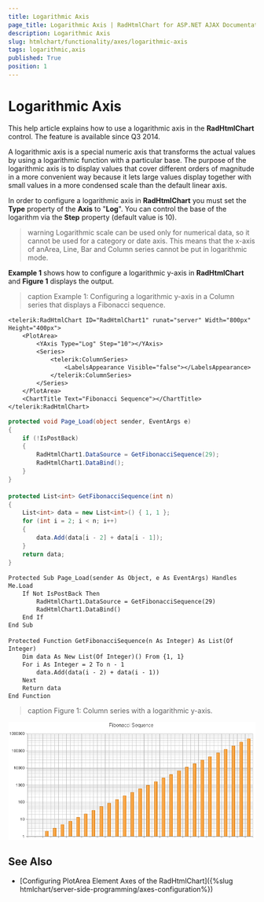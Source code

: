 ```yaml
---
title: Logarithmic Axis
page_title: Logarithmic Axis | RadHtmlChart for ASP.NET AJAX Documentation
description: Logarithmic Axis
slug: htmlchart/functionality/axes/logarithmic-axis
tags: logarithmic,axis
published: True
position: 1
---
```


# Logarithmic Axis

This help article explains how to use a logarithmic axis in the **RadHtmlChart** control. The feature is available since Q3 2014.

A logarithmic axis is a special numeric axis that transforms the actual values by using a logarithmic function with a particular base. The purpose of the logarithmic axis is to display values that cover different orders of magnitude in a more convenient way because it lets large values display together with small values in a more condensed scale than the default linear axis.

In order to configure a logarithmic axis in **RadHtmlChart** you must set the **Type** property of the **Axis** to "**Log**". You can control the base of the logarithm via the **Step** property (default value is 10).

>warning Logarithmic scale can be used only for numerical data, so it cannot be used for a category or date axis. This means that the x-axis of anArea, Line, Bar and Column series cannot be put in logarithmic mode.

**Example 1** shows how to configure a logarithmic y-axis in **RadHtmlChart** and **Figure 1** displays the output.

>caption Example 1: Configuring a logarithmic y-axis in a Column series that displays a Fibonacci sequence.

````ASP.NET
<telerik:RadHtmlChart ID="RadHtmlChart1" runat="server" Width="800px" Height="400px">
	<PlotArea>
		<YAxis Type="Log" Step="10"></YAxis>
		<Series>
			<telerik:ColumnSeries>
				<LabelsAppearance Visible="false"></LabelsAppearance>
			</telerik:ColumnSeries>
		</Series>
	</PlotArea>
	<ChartTitle Text="Fibonacci Sequence"></ChartTitle>
</telerik:RadHtmlChart>
````
````C#
protected void Page_Load(object sender, EventArgs e)
{
	if (!IsPostBack)
	{
		RadHtmlChart1.DataSource = GetFibonacciSequence(29);
		RadHtmlChart1.DataBind();
	}
}

protected List<int> GetFibonacciSequence(int n)
{
	List<int> data = new List<int>() { 1, 1 };
	for (int i = 2; i < n; i++)
	{
		data.Add(data[i - 2] + data[i - 1]);
	}
	return data;
}
````
````VB
Protected Sub Page_Load(sender As Object, e As EventArgs) Handles Me.Load
	If Not IsPostBack Then
		RadHtmlChart1.DataSource = GetFibonacciSequence(29)
		RadHtmlChart1.DataBind()
	End If
End Sub
	
Protected Function GetFibonacciSequence(n As Integer) As List(Of Integer)
	Dim data As New List(Of Integer)() From {1, 1}
	For i As Integer = 2 To n - 1
		data.Add(data(i - 2) + data(i - 1))
	Next
	Return data
End Function
````

>caption Figure 1: Column series with a logarithmic y-axis.

![htmlchart-logarithmicaxis-overview](images/htmlchart-logarithmicaxis-overview.png)

## See Also

 * [Configuring PlotArea Element Axes of the RadHtmlChart]({%slug htmlchart/server-side-programming/axes-configuration%})
